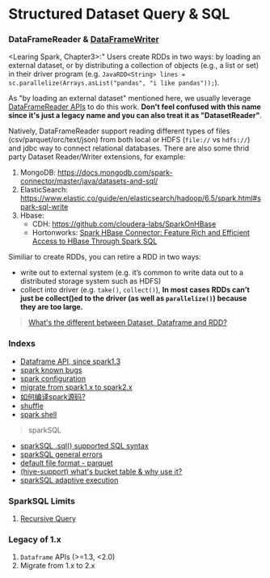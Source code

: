 # Structured Dataset Query & SQL

### DataFrameReader & [DataFrameWriter](https://spark.apache.org/docs/2.4.3/api/java/index.html)

<Learing Spark, Chapter3>:" Users create RDDs in two ways: by loading an external dataset, or by distributing a collection of objects (e.g., a list or set) in their driver program (e.g. `JavaRDD<String> lines = sc.parallelize(Arrays.asList("pandas", "i like pandas"));`).

As "by loading an external dataset" mentioned here, we usually leverage [DataFrameReader APIs](https://spark.apache.org/docs/2.4.3/api/java/index.html) to do this work. **Don't feel confused with this name since it's just a legacy name and you can also treat it as "DatasetReader"**.

Natively, DataFrameReader support reading different types of files (csv/parquet/orc/text/json) from both local or HDFS (`file://` vs `hdfs://`) and jdbc way to connect relational databases. There are also some thrid party Dataset Reader/Writer extensions, for example:
1. MongoDB: https://docs.mongodb.com/spark-connector/master/java/datasets-and-sql/
2. ElasticSearch: https://www.elastic.co/guide/en/elasticsearch/hadoop/6.5/spark.html#spark-sql-write
3. Hbase:
	- CDH: https://github.com/cloudera-labs/SparkOnHBase
	- Hortonworks: [Spark HBase Connector: Feature Rich and Efficient Access to HBase Through Spark SQL](https://www.youtube.com/watch?v=kU45zMl7TqA)

Similiar to create RDDs, you can retire a RDD in two ways:
- write out to external system (e.g. it’s common to write data out to a distributed storage system such as HDFS)
- collect into driver (e.g. `take()`, `collect()`), **In most cases RDDs can’t just be collect()ed to the driver (as well as `parallelize()`) because they are too large.**

> [What's the different between Dataset, Dataframe and RDD?](./dataset-dataframe-rdd.md)

### Indexs

- [Dataframe API, since spark1.3](./dataframe.md)
- [spark known bugs](./spark-bugs.md)
- [spark configuration](./spark-configuration.md)
- [migrate from spark1.x to spark2.x](spark1_to_spark2.md)
- [如何编译spark源码?](./build-source.md)
- [shuffle](./shuffle.md)
- [spark shell](./spark-shell.md)

> sparkSQL

- [sparkSQL .sql() supported SQL syntax](./spark-sql-syntax.md)
- [sparkSQL general errors](./spark-sql-errors.md)
- [default file format - parquet](./parquet.md)
- [(hive-support) what's bucket table & why use it?](./bucket-table.md)
- [sparkSQL adaptive execution](./spark-with-AE.md)

### SparkSQL Limits 

1. [Recursive Query](http://sqlandhadoop.com/how-to-implement-recursive-queries-in-spark/)

### Legacy of 1.x

1. `Dataframe` APIs (>=1.3, <2.0)
2. Migrate from 1.x to 2.x